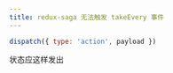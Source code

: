 ```yaml
---
title: redux-saga 无法触发 takeEvery 事件
---
```


```javascript
dispatch({ type: 'action', payload })
```

状态应这样发出